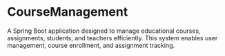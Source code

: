 # CourseManagement
A Spring Boot application designed to manage educational courses, assignments, students, and teachers efficiently. This system enables user management, course enrollment, and assignment tracking.
